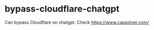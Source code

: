 # bypass-cloudflare-chatgpt
Can bypass Cloudflare on chatgpt. Check https://www.capsolver.com/ 
                              